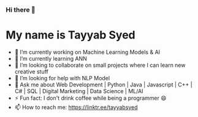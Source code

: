 ### Hi there 👋

# My name is Tayyab Syed
- 🔭 I’m currently working on Machine Learning Models & AI
- 🌱 I’m currently learning ANN
- 👯 I’m looking to collaborate on small projects where I can learn new creative stuff
- 🤔 I’m looking for help with NLP Model
- 💬 Ask me about Web Development | Python | Java | Javascript | C++ | C# | SQL | Digital Marketing | Data Science | ML/AI
- ⚡ Fun fact: I don't drink coffee while being a programmer 😄
- 📫 How to reach me: https://linktr.ee/tayyabsyed 

